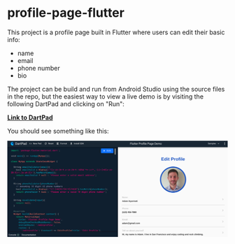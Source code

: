 # profile-page-flutter

This project is a profile page built in Flutter where users can edit their basic info:
* name
* email
* phone number
* bio

The project can be build and run from Android Studio using the source files in the repo, but the easiest way to view a live demo is by visiting the following DartPad and clicking on "Run":

**[Link to DartPad](https://dartpad.dev/72dee5ef4743c4675f27731b154210a0)**

You should see something like this:

![Screenshot of DartPad demo](/images/profile-page-demo.png "Screenshot of DartPad demo")
